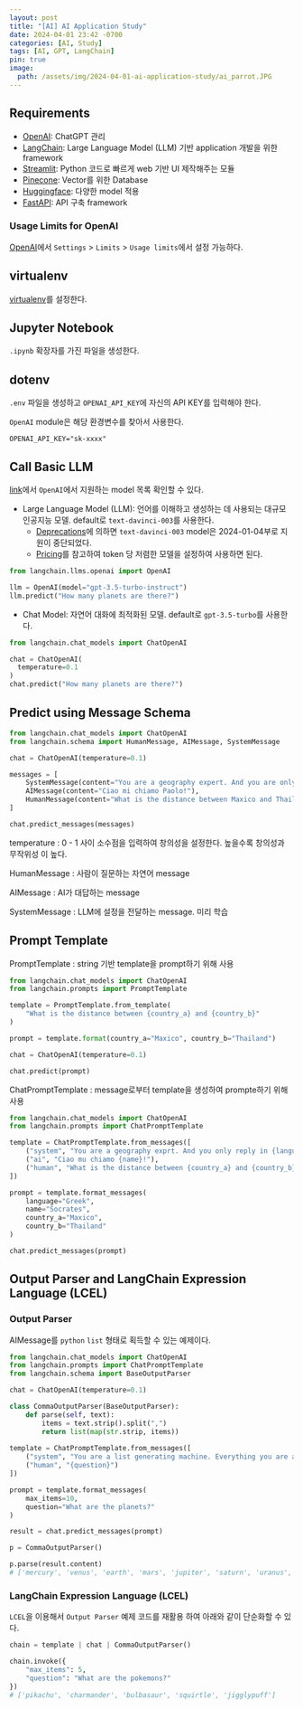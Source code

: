 ```yaml
---
layout: post
title: "[AI] AI Application Study"
date: 2024-04-01 23:42 -0700
categories: [AI, Study]
tags: [AI, GPT, LangChain]
pin: true
image:
  path: /assets/img/2024-04-01-ai-application-study/ai_parrot.JPG
---
```


## Requirements

- [OpenAI][platform-openai]: ChatGPT 관리
- [LangChain][langchain]: Large Language Model (LLM) 기반 application 개발을 위한 framework
- [Streamlit][streamlit]: Python 코드로 빠르게 web 기반 UI 제작해주는 모듈
- [Pinecone][pinecone]: Vector를 위한 Database
- [Huggingface][huggingface]: 다양한 model 적용
- [FastAPI][fastapi]: API 구축 framework

### Usage Limits for OpenAI

[OpenAI][platform-openai]에서 `Settings` > `Limits` > `Usage limits`에서 설정 가능하다.

## virtualenv

[virtualenv][post-virtualenv]를 설정한다.

## Jupyter Notebook

`.ipynb` 확장자를 가진 파일을 생성한다.

## dotenv

`.env` 파일을 생성하고 `OPENAI_API_KEY`에 자신의 API KEY를 입력해야 한다.

`OpenAI` module은 해당 환경변수를 찾아서 사용한다.

```text
OPENAI_API_KEY="sk-xxxx"
```

## Call Basic LLM

[link][openai-models]에서 `OpenAI`에서 지원하는 model 목록 확인할 수 있다.

- Large Language Model (LLM): 언어를 이해하고 생성하는 데 사용되는 대규모 인공지능 모델. default로 `text-davinci-003`를 사용한다.
  - [Deprecations][openai-deprecations]에 의하면 `text-davinci-003` model은 2024-01-04부로 지원이 중단되었다.
  - [Pricing][openai-pricing]를 참고하여 token 당 저렴한 모델을 설정하여 사용하면 된다.

```python
from langchain.llms.openai import OpenAI

llm = OpenAI(model="gpt-3.5-turbo-instruct")
llm.predict("How many planets are there?")
```

- Chat Model: 자연어 대화에 최적화된 모델. default로 `gpt-3.5-turbo`를 사용한다.

```python
from langchain.chat_models import ChatOpenAI

chat = ChatOpenAI(
  temperature=0.1
)
chat.predict("How many planets are there?")
```

## Predict using Message Schema

```python
from langchain.chat_models import ChatOpenAI
from langchain.schema import HumanMessage, AIMessage, SystemMessage

chat = ChatOpenAI(temperature=0.1)

messages = [
    SystemMessage(content="You are a geography expert. And you are only reply in Italian."),
    AIMessage(content="Ciao mi chiamo Paolo!"),
    HumanMessage(content="What is the distance between Maxico and Thailand. Also What is your name?")
]

chat.predict_messages(messages)
```

temperature
: 0 - 1 사이 소수점을 입력하여 창의성을 설정한다. 높을수록 창의성과 무작위성 이 높다.

HumanMessage
: 사람이 질문하는 자연어 message

AIMessage
: AI가 대답하는 message

SystemMessage
: LLM에 설정을 전달하는 message. 미리 학습

## Prompt Template

PromptTemplate
: string 기반 template을 prompt하기 위해 사용

```python
from langchain.chat_models import ChatOpenAI
from langchain.prompts import PromptTemplate

template = PromptTemplate.from_template(
    "What is the distance between {country_a} and {country_b}"
)

prompt = template.format(country_a="Maxico", country_b="Thailand")

chat = ChatOpenAI(temperature=0.1)

chat.predict(prompt)
```

ChatPromptTemplate
: message로부터 template을 생성하여 prompte하기 위해 사용

```python
from langchain.chat_models import ChatOpenAI
from langchain.prompts import ChatPromptTemplate

template = ChatPromptTemplate.from_messages([
    ("system", "You are a geography exprt. And you only reply in {language}."),
    ("ai", "Ciao mu chiamo {name}!"),
    ("human", "What is the distance between {country_a} and {country_b}. Also, what is your name?")
])

prompt = template.format_messages(
    language="Greek",
    name="Socrates",
    country_a="Maxico",
    country_b="Thailand"
)

chat.predict_messages(prompt)
```

## Output Parser and LangChain Expression Language (LCEL)

### Output Parser

AIMessage를 `python` `list` 형태로 획득할 수 있는 예제이다.

```python
from langchain.chat_models import ChatOpenAI
from langchain.prompts import ChatPromptTemplate
from langchain.schema import BaseOutputParser

chat = ChatOpenAI(temperature=0.1)

class CommaOutputParser(BaseOutputParser):
    def parse(self, text):
        items = text.strip().split(",")
        return list(map(str.strip, items))
    
template = ChatPromptTemplate.from_messages([
    ("system", "You are a list generating machine. Everything you are asked will be answered with a comma separated list of max {max_items} in lowercase. Do NOT reply with anything else."),
    ("human", "{question}")
])

prompt = template.format_messages(
    max_items=10,
    question="What are the planets?"
)

result = chat.predict_messages(prompt)

p = CommaOutputParser()

p.parse(result.content)
# ['mercury', 'venus', 'earth', 'mars', 'jupiter', 'saturn', 'uranus', 'neptune']
```

### LangChain Expression Language (LCEL)

`LCEL`을 이용해서 `Output Parser` 예제 코드를 재활용 하여 아래와 같이 단순화할 수 있다.

```python
chain = template | chat | CommaOutputParser()

chain.invoke({
    "max_items": 5,
    "question": "What are the pokemons?"
})
# ['pikachu', 'charmander', 'bulbasaur', 'squirtle', 'jigglypuff']
```


[nomadcoders-fullstack-gpt]: https://nomadcoders.co/fullstack-gpt
[platform-openai]: https://platform.openai.com
[langchain]: https://www.langchain.com
[streamlit]: https://streamlit.io
[pinecone]: https://www.pinecone.io
[huggingface]: https://huggingface.co
[fastapi]: https://fastapi.tiangolo.com
[post-virtualenv]: https://applic8ion.github.io/posts/python-virtualenv/
[openai-models]: https://platform.openai.com/docs/models
[openai-deprecations]: https://platform.openai.com/docs/deprecations
[openai-pricing]: https://openai.com/pricing
